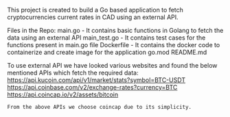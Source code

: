 This project is created to build a Go based application to fetch cryptocurrencies current rates in CAD using an external API.

Files in the Repo:
    main.go - It contains basic functions in Golang to fetch the data using an external API
    main_test.go - It contains test cases for the functions present in main.go file
    Dockerfile - It contains the docker code to containerize and create image for the application
    go.mod 
    README.md

To use external API we have looked various websites and found the below mentioned APIs which fetch the required data:
	https://api.kucoin.com/api/v1/market/stats?symbol=BTC-USDT
    https://api.coinbase.com/v2/exchange-rates?currency=BTC
	https://api.coincap.io/v2/assets/bitcoin 

    From the above APIs we choose coincap due to its simplicity.


